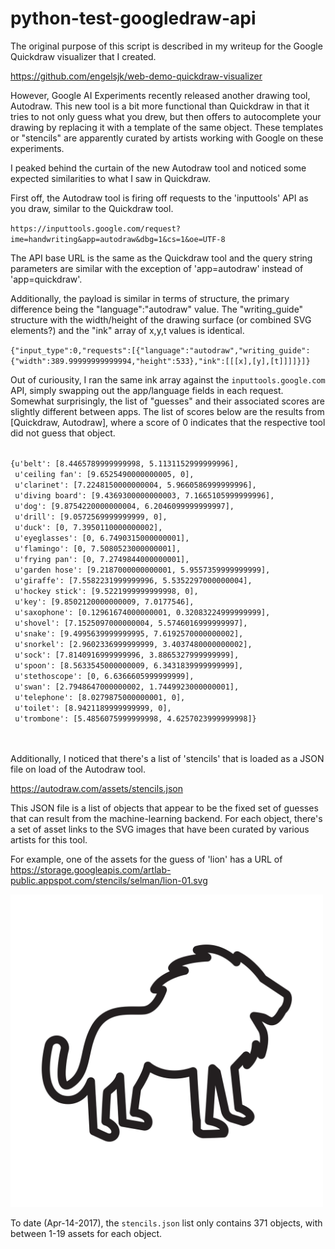 # python-test-googledraw-api

The original purpose of this script is described in my writeup for the Google Quickdraw visualizer that I created.

<a href="https://github.com/engelsjk/web-demo-quickdraw-visualizer" target="_blank">https://github.com/engelsjk/web-demo-quickdraw-visualizer</a>

However, Google AI Experiments recently released another drawing tool, Autodraw. This new tool is a bit more functional than Quickdraw in that it tries to not only guess what you drew, but then offers to autocomplete your drawing by replacing it with a template of the same object. These templates or "stencils" are apparently curated by artists working with Google on these experiments.

I peaked behind the curtain of the new Autodraw tool and noticed some expected similarities to what I saw in Quickdraw. 

First off, the Autodraw tool is firing off requests to the 'inputtools' API as you draw, similar to the Quickdraw tool.

<code>https&#58;//inputtools.google.com/request?ime=handwriting&app=autodraw&dbg=1&cs=1&oe=UTF-8</code>

The API base URL is the same as the Quickdraw tool and the query string parameters are similar with the exception of 'app=autodraw' instead of 'app=quickdraw'. 

Additionally, the payload is similar in terms of structure, the primary difference being the "language":"autodraw" value. The "writing_guide" structure with the width/height of the drawing surface (or combined SVG elements?) and the "ink" array of x,y,t values is identical.

<code>{"input_type":0,"requests":[{"language":"autodraw","writing_guide":{"width":389.99999999999994,"height":533},"ink":[[[x],[y],[t]]]]}]}</code>

Out of curiousity, I ran the same ink array against the <code>inputtools.google.com</code> API, simply swapping out the app/language fields in each request. Somewhat surprisingly, the list of "guesses" and their associated scores are slightly different between apps. The list of scores below are the results from [Quickdraw, Autodraw], where a score of 0 indicates that the respective tool did not guess that object.

<code>
{u'belt': [8.4465789999999998, 5.1131152999999996],
 u'ceiling fan': [9.6525490000000005, 0],
 u'clarinet': [7.2248150000000004, 5.9660586999999996],
 u'diving board': [9.4369300000000003, 7.1665105999999996],
 u'dog': [9.8754220000000004, 6.2046099999999997],
 u'drill': [9.0572569999999999, 0],
 u'duck': [0, 7.3950110000000002],
 u'eyeglasses': [0, 6.7490315000000001],
 u'flamingo': [0, 7.5080523000000001],
 u'frying pan': [0, 7.2749844000000001],
 u'garden hose': [9.2187000000000001, 5.9557359999999999],
 u'giraffe': [7.5582231999999996, 5.5352297000000004],
 u'hockey stick': [9.5221999999999998, 0],
 u'key': [9.8502120000000009, 7.0177546],
 u'saxophone': [0.12961674000000001, 0.32083224999999999],
 u'shovel': [7.1525097000000004, 5.5746016999999997],
 u'snake': [9.4995639999999995, 7.6192570000000002],
 u'snorkel': [2.9602336999999999, 3.4037480000000002],
 u'sock': [7.8140916999999996, 3.8865327999999999],
 u'spoon': [8.5633545000000009, 6.3431839999999999],
 u'stethoscope': [0, 6.6366605999999999],
 u'swan': [2.7948647000000002, 1.7449923000000001],
 u'telephone': [8.0279875000000001, 0],
 u'toilet': [8.9421189999999999, 0],
 u'trombone': [5.4856075999999998, 4.6257023999999998]}
 </code>
 </br></br>
 
 Additionally, I noticed that there's a list of 'stencils' that is loaded as a JSON file on load of the Autodraw tool.
 
 <a href="https://autodraw.com/assets/stencils.json" target="_blank">https://autodraw.com/assets/stencils.json</a>
 
 This JSON file is a list of objects that appear to be the fixed set of guesses that can result from the machine-learning backend. For each object, there's a set of asset links to the SVG images that have been curated by various artists for this tool.
 
 For example, one of the assets for the guess of 'lion' has a URL of <a href="https://storage.googleapis.com/artlab-public.appspot.com/stencils/selman/lion-01.svg" target="_blank">https://storage.googleapis.com/artlab-public.appspot.com/stencils/selman/lion-01.svg</a>
 
 <img src="lion-01.svg" height="500px" width="auto">
 
 To date (Apr-14-2017), the <code>stencils.json</code> list only contains 371 objects, with between 1-19 assets for each object.
